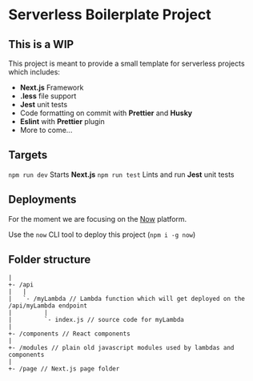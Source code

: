 # Serverless Boilerplate Project

## This is a WIP

This project is meant to provide a small template for serverless projects which includes:

- **Next.js** Framework
- **.less** file support
- **Jest** unit tests
- Code formatting on commit with **Prettier** and **Husky**
- **Eslint** with **Prettier** plugin
- More to come...

## Targets

`npm run dev` Starts **Next.js**
`npm run test` Lints and run **Jest** unit tests

## Deployments

For the moment we are focusing on the [Now](now.sh) platform.

Use the `now` CLI tool to deploy this project (`npm i -g now`)

## Folder structure

```
|
+- /api
|   |
|   `- /myLambda // Lambda function which will get deployed on the /api/myLambda endpoint
|         |
|         `- index.js // source code for myLambda
|
+- /components // React components
|
+- /modules // plain old javascript modules used by lambdas and components
|
+- /page // Next.js page folder

```
